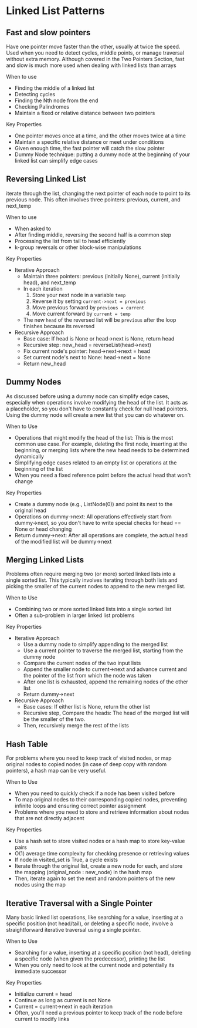 # Linked List Patterns

## Fast and slow pointers
Have one pointer move faster than the other, usually at twice the speed. Used when you need to detect cycles, middle points, or manage traversal without extra memory. Although covered in the Two Pointers Section, fast and slow is much more used when dealing with linked lists than arrays

When to use
- Finding the middle of a linked list
- Detecting cycles
- Finding the Nth node from the end
- Checking Palindromes
- Maintain a fixed or relative distance between two pointers

Key Properties
- One pointer moves once at a time, and the other moves twice at a time
- Maintain a specific relative distance or meet under conditions
- Given enough time, the fast pointer will catch the slow pointer
- Dummy Node technique: putting a dummy node at the beginning of your linked list can simplify edge cases

## Reversing Linked List
iterate through the list, changing the next pointer of each node to point to its previous node. This often involves three pointers: previous, current, and next_temp

When to use
- When asked to
- After finding middle, reversing the second half is a common step
- Processing the list from tail to head efficiently
- k-group reversals or other block-wise manipulations

Key Properties
- Iterative Approach
    - Maintain three pointers: previous (initially None), current (initially head), and next_temp
    - In each iteration
        1. Store your next node in a variable `temp`
        2. Reverse it by setting `current->next = previous`
        3. Move previous forward by `previous = current`
        4. Move current forward by `current = temp`
    - The new `head` of the reversed list will be `previous` after the loop finishes because its reversed
- Recursive Approach
    - Base case: If head is None or head->next is None, return head
    - Recursive step: new_head = reverseList(head->next)
    - Fix current node's pointer: head->next->next = head
    - Set current node's next to None: head->next = None
    - Return new_head

## Dummy Nodes
As  discussed before using a dummy node can simplify edge cases, especially when operations involve modifying the head of the list. It acts as a placeholder, so you don't have to constantly check for null head pointers. Using the dummy node will create a new list that you can do whatever on.

When to Use
- Operations that might modify the head of the list: This is the most common use case. For example, deleting the first node, inserting at the beginning, or merging lists where the new head needs to be determined dynamically
- Simplifying edge cases related to an empty list or operations at the beginning of the list
- When you need a fixed reference point before the actual head that won't change

Key Properties
- Create a dummy node (e.g., ListNode(0)) and point its next to the original head
- Operations on dummy->next: All operations effectively start from dummy->next, so you don't have to write special checks for head == None or head changing
- Return dummy->next: After all operations are complete, the actual head of the modified list will be dummy->next

## Merging Linked Lists
Problems often require merging two (or more) sorted linked lists into a single sorted list. This typically involves iterating through both lists and picking the smaller of the current nodes to append to the new merged list.

When to Use
- Combining two or more sorted linked lists into a single sorted list
- Often a sub-problem in larger linked list problems

Key Properties
- Iterative Approach
    - Use a dummy node to simplify appending to the merged list
    - Use a current pointer to traverse the merged list, starting from the dummy node
    - Compare the current nodes of the two input lists
    - Append the smaller node to current->next and advance current and the pointer of the list from which the node was taken
    - After one list is exhausted, append the remaining nodes of the other list
    - Return dummy->next
- Recursive Approach
    - Base cases: If either list is None, return the other list
    - Recursive step, Compare the heads: The head of the merged list will be the smaller of the two. 
    - Then, recursively merge the rest of the lists

## Hash Table
For problems where you need to keep track of visited nodes, or map original nodes to copied nodes (in case of deep copy with random pointers), a hash map can be very useful.

When to Use
- When you need to quickly check if a node has been visited before
- To map original nodes to their corresponding copied nodes, preventing infinite loops and ensuring correct pointer assignment
- Problems where you need to store and retrieve information about nodes that are not directly adjacent

Key Properties
- Use a hash set to store visited nodes or a hash map to store key-value pairs
- O(1) average time complexity for checking presence or retrieving values
- If node in visited_set is True, a cycle exists
- Iterate through the original list, create a new node for each, and store the mapping (original_node : new_node) in the hash map
- Then, iterate again to set the next and random pointers of the new nodes using the map

## Iterative Traversal with a Single Pointer
Many basic linked list operations, like searching for a value, inserting at a specific position (not head/tail), or deleting a specific node, involve a straightforward iterative traversal using a single pointer.

When to Use
- Searching for a value, inserting at a specific position (not head), deleting a specific node (when given the predecessor), printing the list
- When you only need to look at the current node and potentially its immediate successor

Key Properties
- Initialize current = head
- Continue as long as current is not None
- Current = current->next in each iteration
- Often, you'll need a previous pointer to keep track of the node before current to modify links